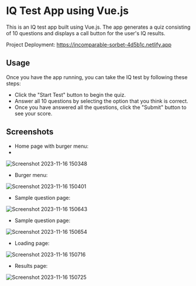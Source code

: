 # IQ Test App using Vue.js
This is an IQ test app built using Vue.js. The app generates a quiz consisting of 10 questions and displays a call button for the user's IQ results.

Project Deployment: https://incomparable-sorbet-4d5b1c.netlify.app

## Usage
Once you have the app running, you can take the IQ test by following these steps:

- Click the "Start Test" button to begin the quiz.
- Answer all 10 questions by selecting the option that you think is correct.
- Once you have answered all the questions, click the "Submit" button to see your score.

## Screenshots

- Home page with burger menu:
- 
![Screenshot 2023-11-16 150348](https://github.com/alla2021/IQ_Test_app/assets/75502074/796c6a6b-41f2-4343-b0bd-a841fea9ea4a)

- Burger menu:

![Screenshot 2023-11-16 150401](https://github.com/alla2021/IQ_Test_app/assets/75502074/624cdd64-851b-4bb5-9206-08098adbe2d1)

- Sample question page:

![Screenshot 2023-11-16 150643](https://github.com/alla2021/IQ_Test_app/assets/75502074/e2e7c4ec-2433-413f-9359-77c6296af704)

- Sample question page:

![Screenshot 2023-11-16 150654](https://github.com/alla2021/IQ_Test_app/assets/75502074/ac169fc4-50bf-4c49-9e0d-4131fa45d11a)

- Loading page:
  
![Screenshot 2023-11-16 150716](https://github.com/alla2021/IQ_Test_app/assets/75502074/4a5b262b-5695-4f8c-8690-7394e7d04589)

- Results page:
  
![Screenshot 2023-11-16 150725](https://github.com/alla2021/IQ_Test_app/assets/75502074/ee51a3fd-f8a7-4852-93bc-9078dd3d95ab)

